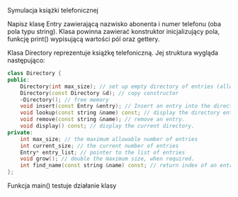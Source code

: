 Symulacja książki telefonicznej

Napisz klasę Entry zawierającą nazwisko abonenta i numer telefonu (oba pola typu string). Klasa powinna zawierać konstruktor inicjalizujący pola, funkcję print() wypisującą wartości pól oraz gettery.

Klasa Directory reprezentuje książkę telefoniczną. Jej struktura wygląda następująco:

```cpp
class Directory {
public:
    Directory(int max_size); // set up empty directory of entries (allocate array)
    Directory(const Directory &d); // copy constructor
    ~Directory(); // free memory
    void insert(const Entry &entry); // Insert an entry into the directory.
    void lookup(const string &name) const; // display the directory entry for a name
    void remove(const string &name); // remove an entry.
    void display() const; // display the current directory.
private:
    int	max_size; // the maximum allowable number of entries
    int current_size; // the current number of entries
    Entry* entry_list; // pointer to the list of entries
    void grow(); // double the maximum size, when required.
    int find_name(const string &name) const; // return index of an entry, given a name.
};
```
Funkcja main() testuje działanie klasy